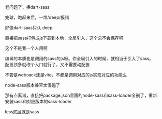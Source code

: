 老问题了，换dart-sass

完球，跑起来后，一堆/deep/报错

好像dart-saas只认 deep:


直接把sass打包成js下载到本地，全局引入，这个总不会保存吧

这个不是我一个人用啊

编译的本质也是调用的sass的js呀。你全局引入的时候，就相当于引入了sass。配置顶多就改个入口就行了，又不需要动配置

不管是weboack还是vite，不都是调用对应的js实现对应的功能么

node-sass版本兼容太傻逼了

那有点离谱，直接把package.json里面的node-sass和sass-loader全删了，重新安装sass和对应版本的sass-loader


less底层就是sass